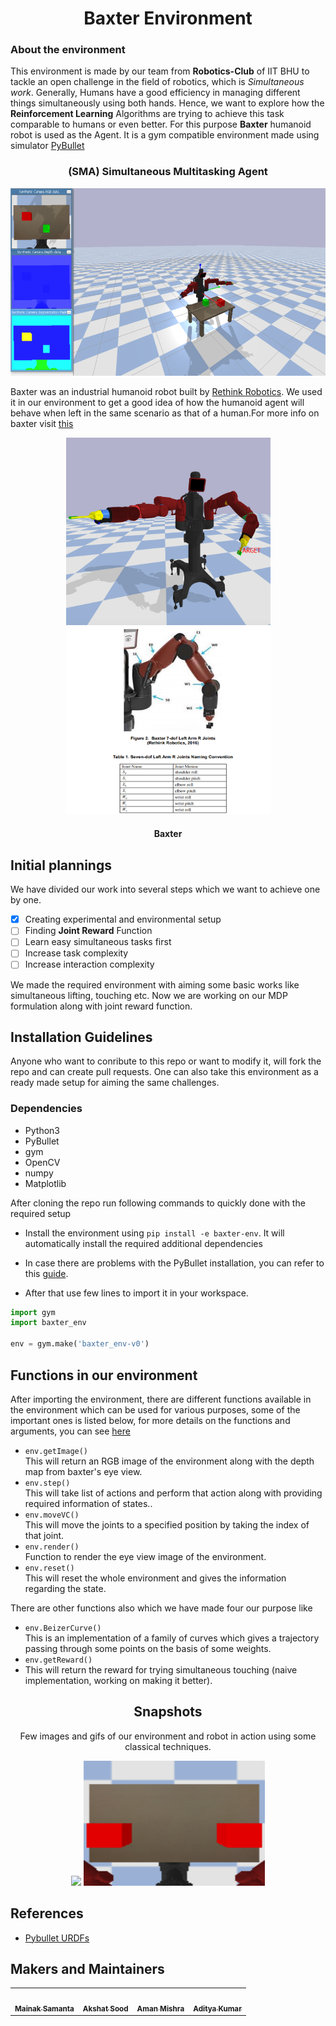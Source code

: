 <h1 align=center> Baxter Environment </h1>
<h3><b>About the environment</b></h3>

This environment is made by our team from **Robotics-Club** of IIT BHU to tackle an open challenge in the field of robotics, which is *Simultaneous work*. Generally, Humans have a good efficiency in managing different things simultaneously using both hands. Hence, we want to explore how the <b>Reinforcement Learning</b> Algorithms are trying to achieve this task comparable to humans or even better. For this purpose **Baxter** humanoid robot is used as the Agent. It is a gym compatible environment made using simulator [PyBullet](https://pybullet.org/)<br>

<h3 align=center> (SMA) Simultaneous Multitasking Agent</h3>
<img width="700" height="300" src="media/env.png"><br>

Baxter was an industrial humanoid robot built by [Rethink Robotics](https://www.rethinkrobotics.com/). We used it in our environment to get a good idea of how the humanoid agent will behave when left in the same scenario as that of a human.For more info on baxter visit [this](https://www.ohio.edu/mechanical-faculty/williams/html/pdf/BaxterKinematics.pdf)
<br>
<p align = 'center'>
<img width="327" height="300" src="media/baxter.png">
<img width="327" height="300" src="media/baxter_desc.png">
<h4 align='center'><b>Baxter</b></h4>
</p>

## Initial plannings
We have divided our work into several steps which we want to achieve one by one.

- [x] Creating experimental and environmental setup
- [ ] Finding **Joint Reward** Function
- [ ] Learn easy simultaneous tasks first
- [ ] Increase task complexity
- [ ] Increase interaction complexity

We made the required environment with aiming some basic works like simultaneous lifting, touching etc. Now we are working on our MDP formulation along with joint reward function.

##  **Installation Guidelines**
Anyone who want to conribute to this repo or want to modify it, will fork the repo and can create pull requests. One can also take this environment as a ready made setup for aiming the same challenges.
### Dependencies
- Python3
- PyBullet
- gym
- OpenCV
- numpy
- Matplotlib

After cloning the repo run following commands to quickly done with the required setup

- Install the environment using `pip install -e baxter-env`. It will automatically install the required additional dependencies

- In case there are problems with the PyBullet installation, you can refer to this [guide](https://github.com/Robotics-Club-IIT-BHU/Robo-Summer-Camp-20/blob/master/Part1/Subpart%201/README.md).

- After that use few lines to import it in your workspace.

``` python
import gym
import baxter_env

env = gym.make('baxter_env-v0')
```

<h2>Functions in our environment</h2>

After importing the environment, there are different functions available in the environment which can be used for various purposes, some of the important ones is listed below, for more details on the functions and arguments, you can see [here]()

- `env.getImage()`<br>
    This will return an RGB image of the environment along with the depth map from baxter's eye view.
- `env.step()`<br>
    This will take list of actions and perform that action along with providing required information of states..
- `env.moveVC()`<br>
    This will move the joints to a specified position by taking the index of that joint.
- `env.render()`<br>
    Function to render the eye view image of the environment.
- `env.reset()`<br> 
    This will reset the whole environment and gives the information regarding the state.

There are other functions also which we have made four our purpose like 
- `env.BeizerCurve()`<br> 
    This is an implementation of a family of curves which gives a trajectory passing through some points on the basis of some weights.
- `env.getReward()`<br>
-   This will return the reward for trying simultaneous touching     (naive implementation, working on making it better).
  
<h2 align = 'center'>Snapshots</h2>
<p align='center'>
Few images and gifs of our environment and robot in action using some classical techniques.<br>
</p>
<p align = 'center'>
 <img width="360" src="media/baxter.gif">
 <img  height = 200, width="290" src="media/top-view.png">
</p>

## References 
- [Pybullet URDFs](https://github.com/erwincoumans/pybullet_robots)

## **Makers and Maintainers**

<table>
   <td align="center">
      <a href="https://github.com/monako2001">
         <img src="https://avatars2.githubusercontent.com/u/56964886?s=400&v=4" width="100px;" alt=""/>
         <br />
         <sub>
            <b>Mainak Samanta</b>
         </sub>
      </a>
      <br />
   </td>
   <td align="center">
      <a href="https://github.com/Akshatsood2249">
         <img src="https://avatars3.githubusercontent.com/u/68052998?s=400&u=d83d34a2596dc22bef460e3545e76469d2c72ad9&v=4" width="100px;" alt=""/>
         <br />
         <sub>
            <b>Akshat Sood</b>
         </sub>
      </a>
      <br />
   </td>
   <td align="center">
      <a href="https://github.com/Amshra267">
         <img src="https://avatars1.githubusercontent.com/u/60649720?s=460&u=9ea334300de5e3e7586af294904f4f76c24f5424&v=4" width="100px;" alt=""/>
         <br />
         <sub>
            <b>Aman Mishra</b>
         </sub>
      </a>
      <br />
   </td>
   <td align="center">
      <a href="https://github.com/arch-raven">
         <img src="https://avatars1.githubusercontent.com/u/55887731?s=400&u=7e70757a37e409360fda094f1f61fa1f261f8111&v=4" width="100px;" alt=""/>
         <br />
         <sub>
            <b>Aditya Kumar</b>
         </sub>
      </a>
      <br />
   </td>
</table>
